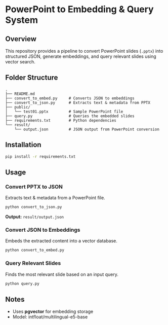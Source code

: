 # PowerPoint to Embedding & Query System

## Overview
This repository provides a pipeline to convert PowerPoint slides (`.pptx`) into structured JSON, generate embeddings, and query relevant slides using vector search.

## Folder Structure
```
.
├── README.md              
├── convert_to_embed.py     # Converts JSON to embeddings
├── convert_to_json.py      # Extracts text & metadata from PPTX
├── public/
│   └── test01.pptx         # Sample PowerPoint file
├── query.py                # Queries the embedded slides
├── requirements.txt        # Python dependencies
└── result/
    └── output.json         # JSON output from PowerPoint conversion
```

## Installation
```bash
pip install -r requirements.txt
```

## Usage
### Convert PPTX to JSON
Extracts text & metadata from a PowerPoint file.
```bash
python convert_to_json.py
```
**Output:** `result/output.json`

### Convert JSON to Embeddings
Embeds the extracted content into a vector database.
```bash
python convert_to_embed.py
```

### Query Relevant Slides
Finds the most relevant slide based on an input query.
```bash
python query.py
```

## Notes
- Uses **pgvector** for embedding storage
- Model: intfloat/multilingual-e5-base


